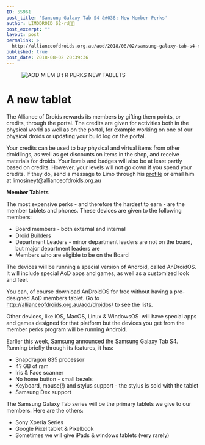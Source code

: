 ```yaml
---
ID: 55961
post_title: 'Samsung Galaxy Tab S4 &#038; New Member Perks'
author: LIMODROID S2-rd🔭🔬
post_excerpt: ""
layout: post
permalink: >
  http://allianceofdroids.org.au/aod/2018/08/02/samsung-galaxy-tab-s4-new-member-perks/
published: true
post_date: 2018-08-02 20:39:36
---
```

<!-- wp:image -->
<figure class="wp-block-image"><img src="" alt="AOD 
M EM B t R PERKS 
NEW 
TABLETS "/></figure>
<!-- /wp:image -->

<!-- wp:heading {"level":1} -->
<h1>A new
tablet</h1>
<!-- /wp:heading -->

<!-- wp:paragraph -->
<p>The Alliance of
Droids rewards its members by gifting them points, or credits, through the
portal. The credits are given for activities both in the physical world as well
as on the portal, for example working on one of our physical droids or updating
your build log on the portal.</p>
<!-- /wp:paragraph -->

<!-- wp:paragraph -->
<p>Your credits can be
used to buy physical and virtual items from other droidlings, as well as get
discounts on items in the shop, and receive materials for droids. Your levels
and badges will also be at least partly based on credits. However, your levels will
not go down if you spend your credits. If they do, send a message to Limo
through his <a href="http://allianceofdroids.org.au/aod/droidlings/droidologyiris/">profile</a>
or email him at limosineyt@allianceofdroids.org.au</p>
<!-- /wp:paragraph -->

<!-- wp:paragraph -->
<p><strong>Member Tablets</strong></p>
<!-- /wp:paragraph -->

<!-- wp:paragraph -->
<p>The most expensive
perks - and therefore the hardest to earn - are the member tablets and phones.
These devices are given to the following members:</p>
<!-- /wp:paragraph -->

<!-- wp:list -->
<ul><li>Board members - both external
     and internal</li><li>Droid Builders</li><li>Department Leaders - minor
     department leaders are not on the board, but major department leaders are</li><li>Members who are eligible to
     be on the Board</li></ul>
<!-- /wp:list -->

<!-- wp:paragraph -->
<p>The devices will be
running a special version of Android, called AnDroidOS. It will include special
AoD apps and games, as well as a customized look and feel.</p>
<!-- /wp:paragraph -->

<!-- wp:paragraph -->
<p>You can, of course
download AnDroidOS for free without having a pre-designed AoD members tablet.
Go to <a href="http://allianceofdroids.org.au/aod/droidos/">http://allianceofdroids.org.au/aod/droidos/</a>
to see the lists.</p>
<!-- /wp:paragraph -->

<!-- wp:paragraph -->
<p>Other devices, like
iOS, MacOS, Linux &amp; WindowsOS  will have special apps and games
designed for that platform but the devices you get from the member perks
program will be running Android.</p>
<!-- /wp:paragraph -->

<!-- wp:paragraph -->
<p>Earlier this week,
Samsung announced the Samsung Galaxy Tab S4. Running briefly through its
features, it has:</p>
<!-- /wp:paragraph -->

<!-- wp:list -->
<ul><li>Snapdragon 835 processor</li><li>4? GB of ram</li><li>Iris &amp; Face scanner</li><li>No home button - small bezels</li><li>Keyboard, mouse(!) and stylus
     support - the stylus is sold with the tablet</li><li>Samsung Dex support</li></ul>
<!-- /wp:list -->

<!-- wp:paragraph -->
<p>The Samsung Galaxy
Tab series will be the primary tablets we give to our members. Here are the
others:</p>
<!-- /wp:paragraph -->

<!-- wp:list -->
<ul><li>Sony Xperia Series</li><li>Google Pixel tablet &amp;
     Pixelbook</li><li>Sometimes we will give iPads
     &amp; windows tablets (very rarely)</li></ul>
<!-- /wp:list -->
